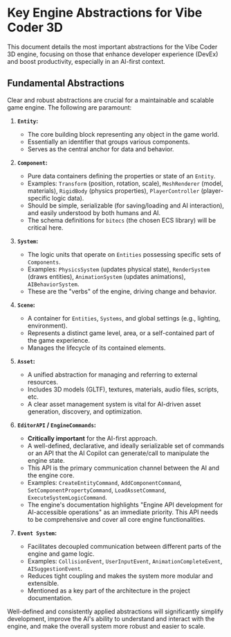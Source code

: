 # Key Engine Abstractions for Vibe Coder 3D

This document details the most important abstractions for the Vibe Coder 3D engine, focusing on those that enhance developer experience (DevEx) and boost productivity, especially in an AI-first context.

## Fundamental Abstractions

Clear and robust abstractions are crucial for a maintainable and scalable game engine. The following are paramount:

1.  **`Entity`:**

    - The core building block representing any object in the game world.
    - Essentially an identifier that groups various components.
    - Serves as the central anchor for data and behavior.

2.  **`Component`:**

    - Pure data containers defining the properties or state of an `Entity`.
    - Examples: `Transform` (position, rotation, scale), `MeshRenderer` (model, materials), `RigidBody` (physics properties), `PlayerController` (player-specific logic data).
    - Should be simple, serializable (for saving/loading and AI interaction), and easily understood by both humans and AI.
    - The schema definitions for `bitecs` (the chosen ECS library) will be critical here.

3.  **`System`:**

    - The logic units that operate on `Entities` possessing specific sets of `Components`.
    - Examples: `PhysicsSystem` (updates physical state), `RenderSystem` (draws entities), `AnimationSystem` (updates animations), `AIBehaviorSystem`.
    - These are the "verbs" of the engine, driving change and behavior.

4.  **`Scene`:**

    - A container for `Entities`, `Systems`, and global settings (e.g., lighting, environment).
    - Represents a distinct game level, area, or a self-contained part of the game experience.
    - Manages the lifecycle of its contained elements.

5.  **`Asset`:**

    - A unified abstraction for managing and referring to external resources.
    - Includes 3D models (GLTF), textures, materials, audio files, scripts, etc.
    - A clear asset management system is vital for AI-driven asset generation, discovery, and optimization.

6.  **`EditorAPI` / `EngineCommands`:**

    - **Critically important** for the AI-first approach.
    - A well-defined, declarative, and ideally serializable set of commands or an API that the AI Copilot can generate/call to manipulate the engine state.
    - This API is the primary communication channel between the AI and the engine core.
    - Examples: `CreateEntityCommand`, `AddComponentCommand`, `SetComponentPropertyCommand`, `LoadAssetCommand`, `ExecuteSystemLogicCommand`.
    - The engine's documentation highlights "Engine API development for AI-accessible operations" as an immediate priority. This API needs to be comprehensive and cover all core engine functionalities.

7.  **`Event System`:**
    - Facilitates decoupled communication between different parts of the engine and game logic.
    - Examples: `CollisionEvent`, `UserInputEvent`, `AnimationCompleteEvent`, `AISuggestionEvent`.
    - Reduces tight coupling and makes the system more modular and extensible.
    - Mentioned as a key part of the architecture in the project documentation.

Well-defined and consistently applied abstractions will significantly simplify development, improve the AI's ability to understand and interact with the engine, and make the overall system more robust and easier to scale.
